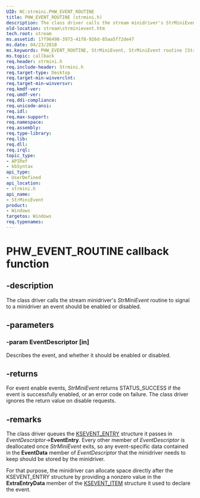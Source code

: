 ```yaml
---
UID: NC:strmini.PHW_EVENT_ROUTINE
title: PHW_EVENT_ROUTINE (strmini.h)
description: The class driver calls the stream minidriver's StrMiniEvent routine to signal to a minidriver an event should be enabled or disabled.
old-location: stream\strminievent.htm
tech.root: stream
ms.assetid: 17f96498-3973-41f8-926d-85aa5f72de47
ms.date: 04/23/2018
ms.keywords: PHW_EVENT_ROUTINE, StrMiniEvent, StrMiniEvent routine [Streaming Media Devices], stream.strminievent, strmini-routines_048c6591-7f69-44c2-8aa1-db42b5d718e0.xml, strmini/StrMiniEvent
ms.topic: callback
req.header: strmini.h
req.include-header: Strmini.h
req.target-type: Desktop
req.target-min-winverclnt: 
req.target-min-winversvr: 
req.kmdf-ver: 
req.umdf-ver: 
req.ddi-compliance: 
req.unicode-ansi: 
req.idl: 
req.max-support: 
req.namespace: 
req.assembly: 
req.type-library: 
req.lib: 
req.dll: 
req.irql: 
topic_type:
- APIRef
- kbSyntax
api_type:
- UserDefined
api_location:
- strmini.h
api_name:
- StrMiniEvent
product:
- Windows
targetos: Windows
req.typenames: 
---
```


# PHW_EVENT_ROUTINE callback function


## -description


The class driver calls the stream minidriver's <i>StrMiniEvent</i> routine to signal to a minidriver an event should be enabled or disabled.


## -parameters




### -param EventDescriptor [in]

Describes the event, and whether it should be enabled or disabled.


## -returns



For event enable events, <i>StrMiniEvent</i> returns STATUS_SUCCESS if the event is successfully enabled, or an error code on failure. The class driver ignores the return value on disable requests.




## -remarks



The class driver queues the <a href="https://msdn.microsoft.com/library/windows/hardware/ff561853">KSEVENT_ENTRY</a> structure it passes in <i>EventDescriptor</i>-&gt;<b>EventEntry</b>. Every other member of <i>EventDescriptor</i> is deallocated once <i>StrMiniEvent</i> exits, so any event-specific data contained in the <b>EventData</b> member of <i>EventDescriptor</i> that the minidriver needs to keep should be stored by the minidriver.

For that purpose, the minidriver can allocate space directly after the KSEVENT_ENTRY structure by providing a nonzero value in the <b>ExtraEntryData</b> member of the <a href="https://msdn.microsoft.com/library/windows/hardware/ff561862">KSEVENT_ITEM</a> structure it used to declare the event.



